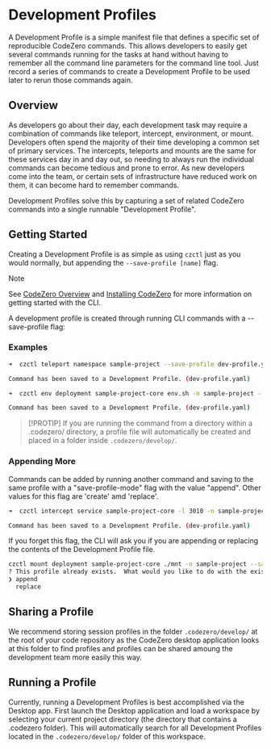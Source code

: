 # Development Profiles

A Development Profile is a simple manifest file that defines a specific set of reproducible CodeZero commands. 
This allows developers to easily get several commands running for the tasks at hand without having to remember all the 
command line parameters for the command line tool. Just record a series of commands to create a Development Profile to 
be used later to rerun those commands again.

## Overview

As developers go about their day, each development task may require a combination of commands like teleport, intercept, environment, or mount. 
Developers often spend the majority of their time developing a common set of primary services. 
The intercepts, teleports and mounts are the same for these services day in and day out, so needing to always run the 
individual commands can become tedious and prone to error. As new developers come into the team, or certain sets of 
infrastructure have reduced work on them, it can become hard to remember commands.

Development Profiles solve this by capturing a set of related CodeZero commands into a single runnable "Development Profile".

## Getting Started

Creating a Development Profile is as simple as using `czctl` just as you would normally, but appending the `--save-profile [name]` flag.

> [!NOTE]
> See [CodeZero Overview](../welcome/overview.md) and [Installing CodeZero](./installing.md) for more information on getting started with the CLI.

A development profile is created through running CLI commands with a --save-profile flag:

### Examples

```bash
➜  czctl teleport namespace sample-project --save-profile dev-profile.yaml

Command has been saved to a Development Profile. (dev-profile.yaml)
```

```bash
➜  czctl env deployment sample-project-core env.sh -n sample-project --save-profile dev-profile2.yaml

Command has been saved to a Development Profile. (dev-profile.yaml)
```

> [!PROTIP]
> If you are running the command from a directory within a .codezero/ directory, a profile file will automatically be
> created and placed in a folder inside `.codezero/develop/`.

### Appending More

Commands can be added by running another command and saving to the same profile with a "save-profile-mode" flag
with the value "append". Other values for this flag are 'create' amd 'replace'.

```bash
➜  czctl intercept service sample-project-core -l 3010 -n sample-project --save-profile dev-profile.yaml --save-profile-mode append

Command has been saved to a Development Profile. (dev-profile.yaml)
```

If you forget this flag, the CLI will ask you if you are
appending or replacing the contents of the Development Profile file.

```bash
czctl mount deployment sample-project-core ./mnt -n sample-project --save-profile dev-profile.yaml
? This profile already exists.  What would you like to do with the existing profile? (Use arrow keys)
❯ append 
  replace 
```

## Sharing a Profile

We recommend storing session profiles in the folder `.codezero/develop/` at the root of your code repository as the CodeZero desktop application looks at this folder to find profiles and profiles can be shared amoung the development team more easily this way.

## Running a Profile

Currently, running a Development Profiles is best accomplished via the Desktop app. First launch the Desktop application and load a workspace by selecting your current project directory (the directory that contains a .codezero folder).  This will automatically search for all Development Profiles located in the `.codezero/develop/` folder of this workspace.
